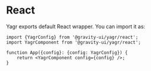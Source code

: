 # React

Yagr exports default React wrapper. You can import it as:

```tsx
import {YagrConfig} from '@gravity-ui/yagr/react';
import YagrComponent from '@gravity-ui/yagr/react';

function App({config}: {config: YagrConfig}) {
    return <YagrComponent config={config} />;
}
```
